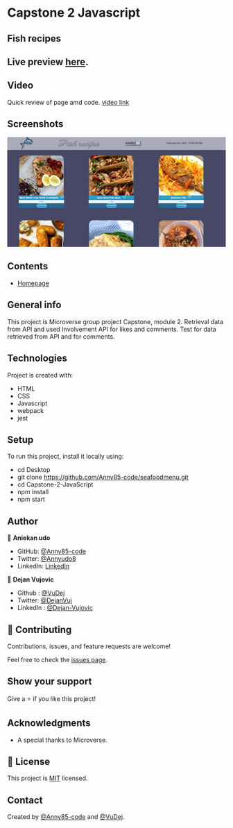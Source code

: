 # Capstone 2 Javascript

## Fish recipes

## Live preview [here](https://649548422bafcc4a260e6388--merry-starlight-c676b9.netlify.app/).

## Video

Quick review of page amd code.
[video link](https://drive.google.com/file/d/1rddGpKvrW6znvf1dJ-pU_T2VqdC4jjld/view?usp=sharing)

## Screenshots

![Example screenshot](img/screenshot.png)

## Contents

- [Homepage](#homepage)

## General info

This project is Microverse group project Capstone, module 2.
Retrieval data from API and used Involvement API for likes and comments.
Test for data retrieved from API and for comments.

## Technologies

Project is created with:

- HTML
- CSS
- Javascript
- webpack
- jest

## Setup

To run this project, install it locally using:

- cd Desktop
- git clone https://github.com/Anny85-code/seafoodmenu.git
- cd Capstone-2-JavaScript
- npm install
- npm start

## Author

👤 **Aniekan udo**

- GitHub: [@Anny85-code](https://github.com/Anny85-code)
- Twitter: [@Annyudo8](https://twitter.com/Anny_udo8)
- LinkedIn: [LinkedIn](https://www.linkedin.com/in/aniekan-udo-665b65213/)

👤 **Dejan Vujovic**

- Github : [@VuDej](https://github.com/VuDej)
- Twitter: [@DejanVuj](https://twitter.com/DejanVuj)
- LinkedIn : [@Dejan-Vujovic](https://www.linkedin.com/in/dejan-vujovic-5a0672225/)

## 🤝 Contributing

Contributions, issues, and feature requests are welcome!

Feel free to check the [issues page](https://github.com/VuDej/Capstone-2-JavaScript/issues/36).

## Show your support

Give a ⭐️ if you like this project!

## Acknowledgments

- A special thanks to Microverse.

## 📝 License

This project is [MIT](LICENSE) licensed.

## Contact

Created by [@Anny85-code](https://github.com/Anny85-code) and [@VuDej](https://github.com/VuDej).
